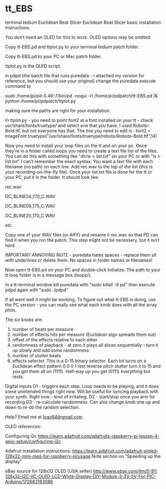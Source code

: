 # tt_EBS
terminal tedium Euclidean Beat Slicer
Euclidean Beat Slicer basic installation instructions. 

You don’t need an OLED for this to work.  OLED options may be omitted

Copy tt-EBS.pd and ttplot.py to your terminal tedium patch folder.     

Copy tt-EBS.pd to your PC or Mac patch folder. 

ttplot.py is the OLED script.

in pdpd (the batch file that runs puredata - I attached my version for reference, but you should use your original) change the puredata execute command to 

sudo /home/pi/pd-0.46-7/bin/pd -nogui -rt /home/pi/pdpatch/tt-EBS.pd |& python /home/pi/pdpatch/ttplot.py

making sure the paths are right for your installation. 

In ttplot.py - you need to point font2 at a font installed on your tt - check usr/share/fonts/truetype/ and select one that you have.  I used Roboto-Bold.ttf, but not everyone has that.  The line you need to edit is :
font2 = ImageFont.truetype("/usr/share/fonts/truetype/roboto/Roboto-Bold.ttf",14)


Now you need to install your loop files on the tt and on your pc.  Once they're in a folder called loops you need to create a text file list of the files.  You can do this with something like 
"dir/w > list.txt" on your PC or with  "ls > list.txt"  I can't remember the exact syntax.  You want a text file with each filename (no path) on each line.  Add rec.wav to the top of the list (this is your recording-on-the-fly file).  Once your list.txt file is done for the tt or your PC, put it in the folder.  It should look like:

  rec.wav

  DC_BLINE04_170_C.WAV

  DC_BLINE09_175_C.WAV

  DC_BLINE20_170_C.WAV

  etc.

Copy one of your WAV files (or AIFF) and rename it rec.wav so that PD can find it when you run the patch.  This step might not be necessary, but it isn’t hard.

IMPORTANT ANNOYING NOTE - puredata hates spaces - replace them all with underlines or delete them.  No spaces in folder names or filenames!

Now open tt-EBS.pd on your PC and double-click initialize.  The path to your tt loop folder is in a message box (loops/). 

In a tt-terminal window kill puredata with 
"sudo killall -9 pd" 
then execute pdpd again with "sudo ./pdpd"

If all went well it might be working.  To figure out what tt-EBS is doing, use the PC version - you can really see what each knob does with all the array plots.

The six knobs are:

1) number of beats per measure
2) number of effects hits per measure (Euclidean algo spreads them out)
3) offset of the effects relative to each other
4) randomness of playback - at zero it plays all slices sequentially - turn it up slowly and add some randomness
5) number of stutter beats
6) effects selector.  This is a 0-15 binary selector.  Each bit turns on a Euclidean effect pattern
0     0           0      1
rest reverse pitch stutter
turn it to 15 and you get them all on (1111).  Half-way up you get (0111) everything but rests.

Digital inputs
D1 - triggers each step.  Loop needs to be playing, and it does some unintended things right now.  Will be useful for syncing playback with your synth.  Right now - kind of irritating.
D2 - start/stop once you arm for recording
D3 - re-calculate randomness.  Can also change knob one up and down to re-do the random selection.

Help?  Email me at logo64@gmail.com



OLED references:

Configuring i2c
https://learn.adafruit.com/adafruits-raspberry-pi-lesson-4-gpio-setup/configuring-i2c


Adafruit installation instructions:
https://learn.adafruit.com/adafruit-pioled-128x32-mini-oled-for-raspberry-pi/usage
Note section on “Speeding up the display”


eBay source for 128x32 OLED (USA seller)
http://www.ebay.com/itm/0-91-128x32-I2C-IIC-OLED-LCD-White-Display-DIY-Module-3-3V-5V-For-PIC-Arduino/172683183086
